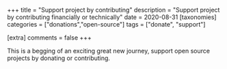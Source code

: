 +++
title = "Support project by contributing" 
description = "Support project by contributing financially or technically"
date = 2020-08-31
[taxonomies]
categories = ["donations","open-source"]
tags = ["donate", "support"]

[extra]
comments = false
+++

This is a begging of an exciting great new journey, support open source projects by donating or contributing.